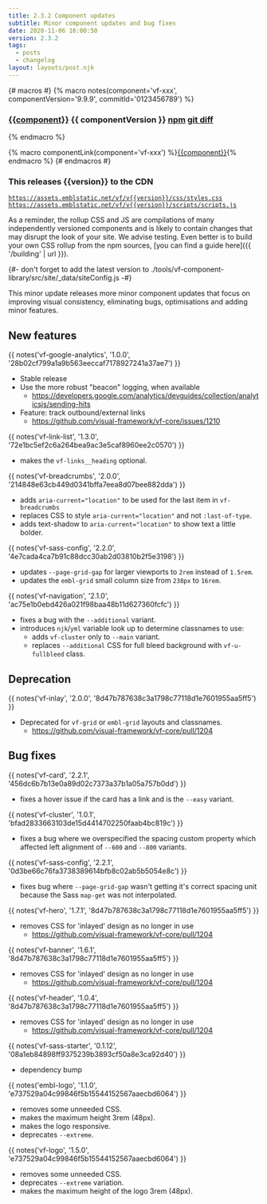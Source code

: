 ```yaml
---
title: 2.3.2 Component updates
subtitle: Minor component updates and bug fixes
date: 2020-11-06 16:00:50
version: 2.3.2
tags:
  - posts
  - changelog
layout: layouts/post.njk
---
```


{# macros #}
{% macro notes(component='vf-xxx', componentVersion='9.9.9', commitId='0123456789') %}

### [{{component}}](https://latest.visual-framework.dev/components/{{component}}/) <span class="vf-badge">{{ componentVersion }}</span> <a href="https://www.npmjs.com/package/@visual-framework/{{component}}/v/{{componentVersion}}" class="vf-badge">npm</a> <a href="https://github.com/visual-framework/vf-core/commit/{{commitId}}" class="vf-badge">git diff</a>

{% endmacro %}

{% macro componentLink(component='vf-xxx') %}[{{component}}](https://latest.visual-framework.dev/components/{{component}}/){% endmacro %}
{# endmacros #}

<div class="vf-box vf-box-theme--tertiary vf-box--easy">
<h3 class="vf-box__heading">
This releases {{version}} to the CDN
</h3>
<div class="vf-box__text">

[`https://assets.emblstatic.net/vf/v{{version}}/css/styles.css`](https://assets.emblstatic.net/vf/v{{version}}/css/styles.css) <br/>
[`https://assets.emblstatic.net/vf/v{{version}}/scripts/scripts.js`](https://assets.emblstatic.net/vf/v{{version}}/scripts/scripts.js)

As a reminder, the rollup CSS and JS are compilations of many independently versioned components and is likely to contain changes that may disrupt the look of your site. We advise testing. Even better is to build your own CSS rollup from the npm sources, [you can find a guide here]({{ '/building' | url }}).

{#- don't forget to add the latest version to ./tools/vf-component-library/src/site/_data/siteConfig.js -#}

</div>
</div>

This minor update releases more minor component updates that focus on improving visual consistency, eliminating bugs, optimisations and adding minor features.

## New features

{{ notes('vf-google-analytics', '1.0.0', '28b02cf799a1a9b563eeccaf7178927241a37ae7') }}

* Stable release
* Use the more robust "beacon" logging, when available
  * https://developers.google.com/analytics/devguides/collection/analyticsjs/sending-hits
* Feature: track outbound/external links
  * https://github.com/visual-framework/vf-core/issues/1210

{{ notes('vf-link-list', '1.3.0', '72e1bc5ef2c6a264bea9ac3e5caf8960ee2c0570') }}

* makes the `vf-links__heading` optional.

{{ notes('vf-breadcrumbs', '2.0.0', '214848e63cb449d0341bffa7eea8d07bee882dda') }}

* adds `aria-current="location"` to be used for the last item in `vf-breadcrumbs`
* replaces CSS to style `aria-current="location"` and not `:last-of-type`.
* adds text-shadow to `aria-current="location"` to show text a little bolder.

{{ notes('vf-sass-config', '2.2.0', '4e7cada4ca7b91c88dcc30ab2d03810b2f5e3198') }}

* updates `--page-grid-gap` for larger viewports to `2rem` instead of `1.5rem`.
* updates the `embl-grid` small column size from `238px` to `16rem`.

{{ notes('vf-navigation', '2.1.0', 'ac75e1b0ebd426a021f98baa48b11d627360fcfc') }}

* fixes a bug with the `--additional` variant.
* introduces `njk`/`yml` variable look up to determine classnames to use:
  * adds `vf-cluster` only to `--main` variant.
  * replaces `--additional` CSS for full bleed background with `vf-u-fullbleed` class.

## Deprecation

{{ notes('vf-inlay', '2.0.0', '8d47b787638c3a1798c77118d1e7601955aa5ff5') }}

* Deprecated for `vf-grid` or `embl-grid` layouts and classnames.
  * https://github.com/visual-framework/vf-core/pull/1204

## Bug fixes

{{ notes('vf-card', '2.2.1', '456dc6b7b13e0a89d02c7373a37b1a05a757b0dd') }}

* fixes a hover issue if the card has a link and is the `--easy` variant.

{{ notes('vf-cluster', '1.0.1', 'bfad2833663103de15d4414702250faab4bc819c') }}

* fixes a bug where we overspecified the spacing custom property which affected left alignment of `--600` and `--800` variants.

{{ notes('vf-sass-config', '2.2.1', '0d3be66c76fa3738389614bfb8c02ab5b5054e8c') }}

* fixes bug where `--page-grid-gap` wasn't getting it's correct spacing unit because the Sass `map-get` was not interpolated.

{{ notes('vf-hero', '1.7.1', '8d47b787638c3a1798c77118d1e7601955aa5ff5') }}

* removes CSS for 'inlayed' design as no longer in use
  * https://github.com/visual-framework/vf-core/pull/1204

{{ notes('vf-banner', '1.6.1', '8d47b787638c3a1798c77118d1e7601955aa5ff5') }}

* removes CSS for 'inlayed' design as no longer in use
  * https://github.com/visual-framework/vf-core/pull/1204

{{ notes('vf-header', '1.0.4', '8d47b787638c3a1798c77118d1e7601955aa5ff5') }}

* removes CSS for 'inlayed' design as no longer in use
  * https://github.com/visual-framework/vf-core/pull/1204

{{ notes('vf-sass-starter', '0.1.12', '08a1eb84898ff9375239b3893cf50a8e3ca92d40') }}

* dependency bump

{{ notes('embl-logo', '1.1.0', 'e737529a04c99846f5b15544152567aaecbd6064') }}

* removes some unneeded CSS.
* makes the maximum height 3rem (48px).
* makes the logo responsive.
* deprecates `--extreme`.

{{ notes('vf-logo', '1.5.0', 'e737529a04c99846f5b15544152567aaecbd6064') }}

* removes some unneeded CSS.
* deprecates `--extreme` variation.
* makes the maximum height of the logo 3rem (48px).
